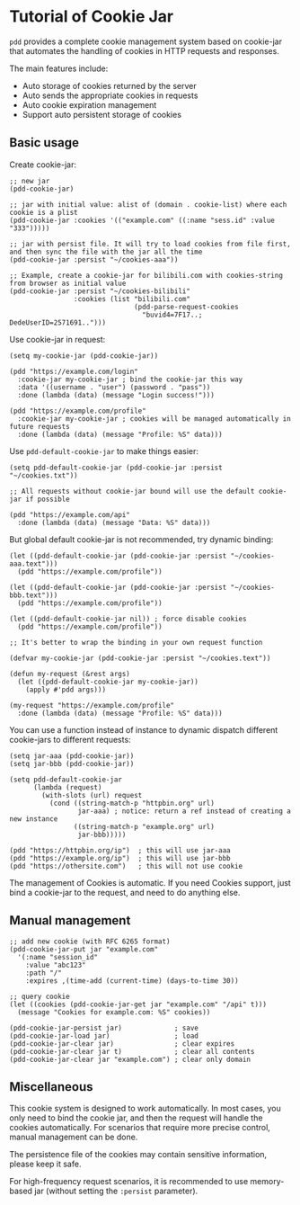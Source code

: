 # Tutorial of Cookie Jar

`pdd` provides a complete cookie management system based on cookie-jar that automates the handling of cookies in HTTP requests and responses.

The main features include:
- Auto storage of cookies returned by the server
- Auto sends the appropriate cookies in requests
- Auto cookie expiration management
- Support auto persistent storage of cookies

## Basic usage

Create cookie-jar:

```emacs-lisp
;; new jar
(pdd-cookie-jar)

;; jar with initial value: alist of (domain . cookie-list) where each cookie is a plist
(pdd-cookie-jar :cookies '(("example.com" ((:name "sess.id" :value "333")))))

;; jar with persist file. It will try to load cookies from file first, and then sync the file with the jar all the time
(pdd-cookie-jar :persist "~/cookies-aaa"))

;; Example, create a cookie-jar for bilibili.com with cookies-string from browser as initial value
(pdd-cookie-jar :persist "~/cookies-bilibili"
                :cookies (list "bilibili.com"
                               (pdd-parse-request-cookies
                                 "buvid4=7F17..; DedeUserID=2571691..")))
```

Use cookie-jar in request:

```emacs-lisp
(setq my-cookie-jar (pdd-cookie-jar))

(pdd "https://example.com/login"
  :cookie-jar my-cookie-jar ; bind the cookie-jar this way
  :data '((username . "user") (password . "pass"))
  :done (lambda (data) (message "Login success!")))

(pdd "https://example.com/profile"
  :cookie-jar my-cookie-jar ; cookies will be managed automatically in future requests
  :done (lambda (data) (message "Profile: %S" data)))
```

Use `pdd-default-cookie-jar` to make things easier:

```emacs-lisp
(setq pdd-default-cookie-jar (pdd-cookie-jar :persist "~/cookies.txt"))

;; All requests without cookie-jar bound will use the default cookie-jar if possible

(pdd "https://example.com/api"
  :done (lambda (data) (message "Data: %S" data)))
```

But global default cookie-jar is not recommended, try dynamic binding:

```emacs-lisp
(let ((pdd-default-cookie-jar (pdd-cookie-jar :persist "~/cookies-aaa.text")))
  (pdd "https://example.com/profile"))

(let ((pdd-default-cookie-jar (pdd-cookie-jar :persist "~/cookies-bbb.text")))
  (pdd "https://example.com/profile"))

(let ((pdd-default-cookie-jar nil)) ; force disable cookies
  (pdd "https://example.com/profile"))

;; It's better to wrap the binding in your own request function

(defvar my-cookie-jar (pdd-cookie-jar :persist "~/cookies.text"))

(defun my-request (&rest args)
  (let ((pdd-default-cookie-jar my-cookie-jar))
    (apply #'pdd args)))

(my-request "https://example.com/profile"
  :done (lambda (data) (message "Profile: %S" data)))
```

You can use a function instead of instance to dynamic dispatch different cookie-jars to different requests:

```emacs-lisp
(setq jar-aaa (pdd-cookie-jar))
(setq jar-bbb (pdd-cookie-jar))

(setq pdd-default-cookie-jar
      (lambda (request)
        (with-slots (url) request
          (cond ((string-match-p "httpbin.org" url)
                 jar-aaa) ; notice: return a ref instead of creating a new instance
                ((string-match-p "example.org" url)
                 jar-bbb)))))

(pdd "https://httpbin.org/ip")  ; this will use jar-aaa
(pdd "https://example.org/ip")  ; this will use jar-bbb
(pdd "https://othersite.com")   ; this will not use cookie
```

The management of Cookies is automatic. If you need Cookies support, just bind a cookie-jar to the request, and need to do anything else.

## Manual management

```emacs-lisp
;; add new cookie (with RFC 6265 format)
(pdd-cookie-jar-put jar "example.com"
  '(:name "session_id"
    :value "abc123"
    :path "/"
    :expires ,(time-add (current-time) (days-to-time 30))

;; query cookie
(let ((cookies (pdd-cookie-jar-get jar "example.com" "/api" t)))
  (message "Cookies for example.com: %S" cookies))

(pdd-cookie-jar-persist jar)             ; save
(pdd-cookie-jar-load jar)                ; load
(pdd-cookie-jar-clear jar)               ; clear expires
(pdd-cookie-jar-clear jar t)             ; clear all contents
(pdd-cookie-jar-clear jar "example.com") ; clear only domain
```

## Miscellaneous

This cookie system is designed to work automatically. In most cases, you only need to bind the cookie jar, and then the request will handle the cookies automatically. For scenarios that require more precise control, manual management can be done.

The persistence file of the cookies may contain sensitive information, please keep it safe.

For high-frequency request scenarios, it is recommended to use memory-based jar (without setting the `:persist` parameter).
